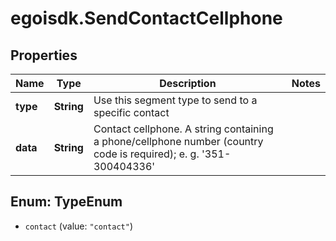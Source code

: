 # egoisdk.SendContactCellphone

## Properties

Name | Type | Description | Notes
------------ | ------------- | ------------- | -------------
**type** | **String** | Use this segment type to send to a specific contact | 
**data** | **String** | Contact cellphone.  A string containing a phone/cellphone number (country code is required);                         e. g. &#39;351-300404336&#39; | 



## Enum: TypeEnum


* `contact` (value: `"contact"`)




